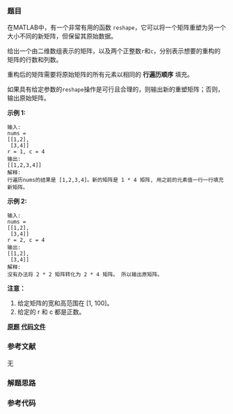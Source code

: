 ### 题目
在MATLAB中，有一个非常有用的函数 `reshape`，它可以将一个矩阵重塑为另一个大小不同的新矩阵，但保留其原始数据。

给出一个由二维数组表示的矩阵，以及两个正整数`r`和`c`，分别表示想要的重构的矩阵的行数和列数。

重构后的矩阵需要将原始矩阵的所有元素以相同的 **行遍历顺序** 填充。

如果具有给定参数的`reshape`操作是可行且合理的，则输出新的重塑矩阵；否则，输出原始矩阵。

**示例 1:**

    
    
    输入: 
    nums = 
    [[1,2],
     [3,4]]
    r = 1, c = 4
    输出: 
    [[1,2,3,4]]
    解释:
    行遍历nums的结果是 [1,2,3,4]。新的矩阵是 1 * 4 矩阵, 用之前的元素值一行一行填充新矩阵。
    

**示例 2:**

    
    
    输入: 
    nums = 
    [[1,2],
     [3,4]]
    r = 2, c = 4
    输出: 
    [[1,2],
     [3,4]]
    解释:
    没有办法将 2 * 2 矩阵转化为 2 * 4 矩阵。 所以输出原矩阵。
    

**注意：**

  1. 给定矩阵的宽和高范围在 [1, 100]。
  2. 给定的 r 和 c 都是正数。

 **[原题](https://leetcode-cn.com/problems/reshape-the-matrix/)**    **[代码文件]()**


### 参考文献
无

### 解题思路




### 参考代码

```go


```




